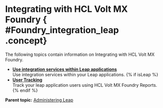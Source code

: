 # Integrating with HCL Volt MX Foundry { #Foundry_integration_leap .concept}

The following topics contain information on Integrating with HCL Volt MX Foundry.

-   **[Use integration services within Leap applications](foundry_integration_services.md)**  
Use integration services within your Leap applications.
{% if isLeap %}
-   **[User Tracking](foundry_user_tracking.md)**  
Track your leap application users using HCL Volt MX Foundry Reports.
{% endif %}

**Parent topic:** [Administering Leap](administering_leap.md)
